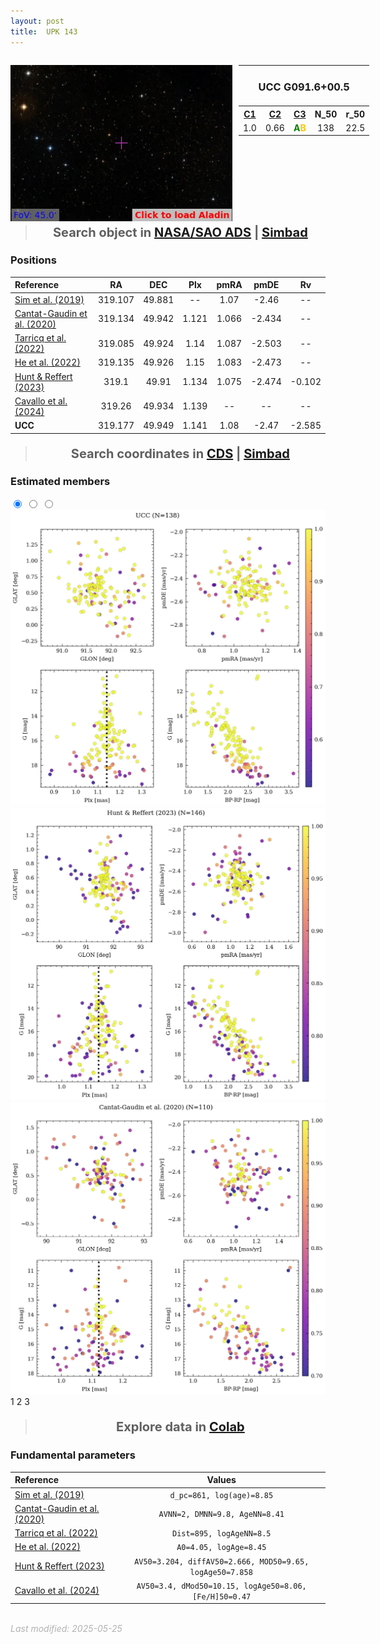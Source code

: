 ```yaml
---
layout: post
title:  UPK 143
---
```

<div style="display: flex; justify-content: space-between; width:720px;height:250px">
<div style="text-align: center;">

<!-- Static image + data attributes for FOV and target -->
<img id="aladin_img"
     data-umami-event="aladin_load"
     src="https://raw.githubusercontent.com/ucc23/Q2P/main/plots/upk143_aladin.webp"
     alt="Click to load Aladin Lite" 
     style="width:355px;height:250px; cursor: pointer;"
     data-fov="0.75" 
     data-target="319.177 49.949"/>
<!-- Div to contain Aladin Lite viewer -->
<div id="aladin-lite-div" style="width:355px;height:250px;display:none;"></div>
<!-- Aladin Lite script (will be loaded after the image is clicked) -->
<script src="{{ site.baseurl }}/scripts/aladin_load.js"></script>

</div>
<!-- Left block -->

<table style="text-align: center; width:355px;height:250px;">
  <!-- Row 1 (title) -->
  <tr>
    <td colspan="5"><h3>UCC G091.6+00.5</h3></td>
  </tr>
  <!-- Row 2 -->
  <tr>
    <th><a href="https://ucc.ar/faq#what-are-the-c1-c2-and-c3-parameters" title="Photometric class">C1</a></th>
    <th><a href="https://ucc.ar/faq#what-are-the-c1-c2-and-c3-parameters" title="Density class">C2</a></th>
    <th><a href="https://ucc.ar/faq#what-are-the-c1-c2-and-c3-parameters" title="Combined class">C3</a></th>
    <th><div title="Stars with membership probability >50%">N_50</div></th>
    <th><div title="Radius that contains half the members [arcmin]">r_50</div></th>
  </tr>
  <!-- Row 3 -->
  <tr>
    <td>1.0</td>
    <td>0.66</td>
    <td><span style="color: green; font-weight: bold;">A</span><span style="color: #FFC300; font-weight: bold;">B</span></td>
    <td>138</td>
    <td>22.5</td>
  </tr>
</table>
</div>

> <p style="text-align:center; font-weight: bold; font-size:20px">Search object in <a data-umami-event="nasa_search" href="https://ui.adsabs.harvard.edu/search/q=%20collection%3Aastronomy%20body%3A%22UPK%20143%22&sort=date%20desc%2C%20bibcode%20desc&p_=0" target="_blank">NASA/SAO ADS</a> | <a data-umami-event="simbad_search" href="https://simbad.cds.unistra.fr/simbad/sim-id-refs?Ident=upk143" target="_blank">Simbad</a></p>


### Positions

| Reference    | RA    | DEC   | Plx  | pmRA  | pmDE   |  Rv  |
| :---         | :---: | :---: | :---: | :---: | :---: | :---: |
|[Sim et al. (2019)](https://ui.adsabs.harvard.edu/abs/2019JKAS...52..145S) | 319.107 | 49.881 | -- | 1.07 | -2.46 | -- |
|[Cantat-Gaudin et al. (2020)](https://ui.adsabs.harvard.edu/abs/2020A%26A...640A...1C) | 319.134 | 49.942 | 1.121 | 1.066 | -2.434 | -- |
|[Tarricq et al. (2022)](https://ui.adsabs.harvard.edu/abs/2022A%26A...659A..59T) | 319.085 | 49.924 | 1.14 | 1.087 | -2.503 | -- |
|[He et al. (2022)](https://ui.adsabs.harvard.edu/abs/2022ApJS..262....7H) | 319.135 | 49.926 | 1.15 | 1.083 | -2.473 | -- |
|[Hunt & Reffert (2023)](https://ui.adsabs.harvard.edu/abs/2023A%26A...673A.114H) | 319.1 | 49.91 | 1.134 | 1.075 | -2.474 | -0.102 |
|[Cavallo et al. (2024)](https://ui.adsabs.harvard.edu/abs/2024AJ....167...12C) | 319.26 | 49.934 | 1.139 | -- | -- | -- |
| **UCC** |319.177 | 49.949 | 1.141 | 1.08 | -2.47 | -2.585 |

> <p style="text-align:center; font-weight: bold; font-size:20px">Search coordinates in <a data-umami-event="cds_coord_search" href="https://cdsportal.u-strasbg.fr/?target=319.177,+49.949" target="_blank">CDS</a> | <a data-umami-event="simbad_coord_search" href="https://simbad.cds.unistra.fr/mobile/object_list.html?coord=319.177%2049.949&output=json&radius=5&userEntry=upk143" target="_blank">Simbad</a></p>

### Estimated members

<div class="carousel">
<input type="radio" name="radio-btn" id="slide1" checked>
<input type="radio" name="radio-btn" id="slide2">
<input type="radio" name="radio-btn" id="slide3">
<div class="slides">
<div class="slide">
<a href="https://raw.githubusercontent.com/ucc23/Q2P/main/plots/upk143.webp" target="_blank">
<img src="https://raw.githubusercontent.com/ucc23/Q2P/main/plots/upk143.webp" alt="UPK 143 UCC">
</a>
</div>
<div class="slide">
<a href="https://raw.githubusercontent.com/ucc23/Q2P/main/plots/upk143_HUNT23.webp" target="_blank">
<img src="https://raw.githubusercontent.com/ucc23/Q2P/main/plots/upk143_HUNT23.webp" alt="UPK 143 HUNT23">
</a>
</div>
<div class="slide">
<a href="https://raw.githubusercontent.com/ucc23/Q2P/main/plots/upk143_CANTAT20.webp" target="_blank">
<img src="https://raw.githubusercontent.com/ucc23/Q2P/main/plots/upk143_CANTAT20.webp" alt="UPK 143 CANTAT20">
</a>
</div>
</div>
<div class="indicators">
<label for="slide1">1</label>
<label for="slide2">2</label>
<label for="slide3">3</label>
</div>
</div>


> <p style="text-align:center; font-weight: bold; font-size:20px">Explore data in <a data-umami-event="colab" href="https://colab.research.google.com/github/ucc23/ucc/blob/main/assets/notebook.ipynb" target="_blank">Colab</a></p>


### Fundamental parameters

| Reference |  Values |
| :---         |     :---:      |
| [Sim et al. (2019)](https://ui.adsabs.harvard.edu/abs/2019JKAS...52..145S) | `d_pc=861, log(age)=8.85` |
| [Cantat-Gaudin et al. (2020)](https://ui.adsabs.harvard.edu/abs/2020A%26A...640A...1C) | `AVNN=2, DMNN=9.8, AgeNN=8.41` |
| [Tarricq et al. (2022)](https://ui.adsabs.harvard.edu/abs/2022A%26A...659A..59T) | `Dist=895, logAgeNN=8.5` |
| [He et al. (2022)](https://ui.adsabs.harvard.edu/abs/2022ApJS..262....7H) | `A0=4.05, logAge=8.45` |
| [Hunt & Reffert (2023)](https://ui.adsabs.harvard.edu/abs/2023A%26A...673A.114H) | `AV50=3.204, diffAV50=2.666, MOD50=9.65, logAge50=7.858` |
| [Cavallo et al. (2024)](https://ui.adsabs.harvard.edu/abs/2024AJ....167...12C) | `AV50=3.4, dMod50=10.15, logAge50=8.06, [Fe/H]50=0.47` |

<br>
<font color="b3b1b1"><i>Last modified: 2025-05-25</i></font>
